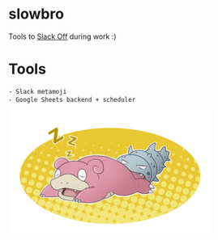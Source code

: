 # slowbro
Tools to [Slack Off](https://bulbapedia.bulbagarden.net/wiki/Slack_Off_(move)) during work :)


# Tools
```
- Slack metamoji
- Google Sheets backend + scheduler
```


<img src="docs/images/slowbro.png" width=400) />
